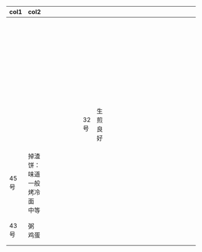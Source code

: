 | col1 | col2                                   |  |  |  |  |  |  |      |                |  |  |  |  |  |  |  |  |  |  |  |  |  |  |  |                                                                    |  |  |  |  |
| ---- | -------------------------------------- | - | - | - | - | - | - | ---- | -------------- | - | - | - | - | - | - | - | - | - | - | - | - | - | - | - | ------------------------------------------------------------------ | - | - | - | - |
|      |                                        |  |  |  |  |  |  |      |                |  |  |  |  |  |  |  |  |  |  |  |  |  |  |  |                                                                    |  |  |  |  |
|      |                                        |  |  |  |  |  |  |      |                |  |  |  |  |  |  |  |  |  |  |  |  |  |  |  | 5号                                                                |  |  |  |  |
|      |                                        |  |  |  |  |  |  |      |                |  |  |  |  |  |  |  |  |  |  |  |  |  |  |  | 5号                             鱼粉：<br />科技含量太高<br />及格 |  |  |  |  |
|      |                                        |  |  |  |  |  |  |      |                |  |  |  |  |  |  |  |  |  |  |  |  |  |  |  |                                                                    |  |  |  |  |
|      |                                        |  |  |  |  |  |  |      |                |  |  |  |  |  |  |  |  |  |  |  |  |  |  |  |                                                                    |  |  |  |  |
|      |                                        |  |  |  |  |  |  |      |                |  |  |  |  |  |  |  |  |  |  |  |  |  |  |  |                                                                    |  |  |  |  |
|      |                                        |  |  |  |  |  |  |      |                |  |  |  |  |  |  |  |  |  |  |  |  |  |  |  |                                                                    |  |  |  |  |
|      |                                        |  |  |  |  |  |  | 32号 | 生煎<br />良好 |  |  |  |  |  |  |  |  |  |  |  |  |  |  |  |                                                                    |  |  |  |  |
|      |                                        |  |  |  |  |  |  |      |                |  |  |  |  |  |  |  |  |  |  |  |  |  |  |  |                                                                    |  |  |  |  |
|      |                                        |  |  |  |  |  |  |      |                |  |  |  |  |  |  |  |  |  |  |  |  |  |  |  |                                                                    |  |  |  |  |
|      |                                        |  |  |  |  |  |  |      |                |  |  |  |  |  |  |  |  |  |  |  |  |  |  |  |                                                                    |  |  |  |  |
| 45号 | 掉渣饼：味道一般<br />烤冷面<br />中等 |  |  |  |  |  |  |      |                |  |  |  |  |  |  |  |  |  |  |  |  |  |  |  |                                                                    |  |  |  |  |
|      |                                        |  |  |  |  |  |  |      |                |  |  |  |  |  |  |  |  |  |  |  |  |  |  |  |                                                                    |  |  |  |  |
|      |                                        |  |  |  |  |  |  |      |                |  |  |  |  |  |  |  |  |  |  |  |  |  |  |  |                                                                    |  |  |  |  |
| 43号 | 粥<br />鸡蛋                           |  |  |  |  |  |  |      |                |  |  |  |  |  |  |  |  |  |  |  |  |  |  |  |                                                                    |  |  |  |  |
|      |                                        |  |  |  |  |  |  |      |                |  |  |  |  |  |  |  |  |  |  |  |  |  |  |  |                                                                    |  |  |  |  |
|      |                                        |  |  |  |  |  |  |      |                |  |  |  |  |  |  |  |  |  |  |  |  |  |  |  |                                                                    |  |  |  |  |
